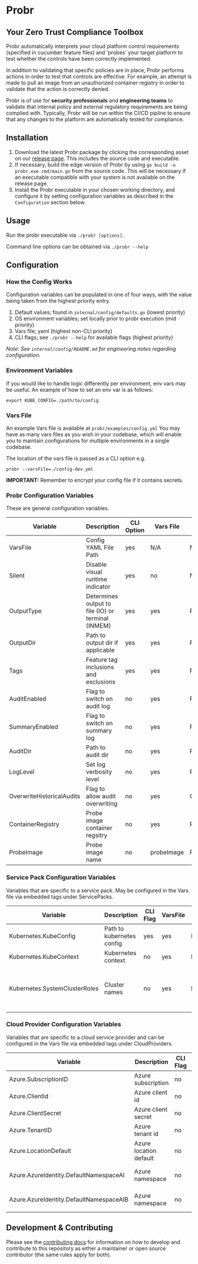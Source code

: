 # Probr

## Your Zero Trust Compliance Toolbox

Probr automatically interprets your cloud platform control requirements (specified in cucumber feature files) and 'probes' your target platform to test whether the controls have been correctly implemented.

In addition to vaildating that specific policies are in place, Probr performs actions in order to test that controls are effective. For example, an attempt is made to pull an image from an unauthorized container registry in order to validate that the action is correctly denied.

Probr is of use for **security professionals** and **engineering teams** to validate that internal policy and external regulatory requirements are being complied with. Typically, Probr will be run within the CI/CD pipline to ensure that any changes to the platform are automatically tested for compliance.

## Installation

1. Download the latest Probr package by clicking the corresponding asset on our [release page](https://github.com/citihub/probr/releases). This includes the source code and executable.
2. If necessary, build the edge version of Probr by using `go build -o probr.exe cmd/main.go` from the source code. This will be necessary if an executable compatible with your system is not available on the release page.
3. Install the Probr executable in your chosen working directory, and configure it by setting configuration variables as described in the `Configuration` section below.

## Usage

Run the probr executable via `./probr [options]`.

Command line options can be obtained via `./probr --help`

## Configuration

### How the Config Works

Configuration variables can be populated in one of four ways, with the value being taken from the highest priority entry.

1. Default values; found in `internal/config/defaults.go` (lowest priority)
1. OS environment variables; set locally prior to probr execution (mid priority)
1. Vars file; yaml (highest non-CLI priority)
1. CLI flags; see `./probr --help` for available flags (highest priority)

_Note: See `internal/config/README.md` for engineering notes regarding configuration._

### Environment Variables

If you would like to handle logic differently per environment, env vars may be useful. An example of how to set an env var is as follows:

`export KUBE_CONFIG=./path/to/config`

### Vars File

An example Vars file is available at `probr/examples/config.yml`
You may have as many vars files as you wish in your codebase, which will enable you to maintain configurations for multiple environments in a single codebase.

The location of the vars file is passed as a CLI option e.g.

```
probr --varsFile=./config-dev.yml
```

**IMPORTANT:** Remember to encrypt your config file if it contains secrets.

### Probr Configuration Variables

These are general configuration variables.

| Variable | Description | CLI Option | Vars File | Env Var | Default |
|---|---|---|---|---|---|
|VarsFile|Config YAML File Path|yes|N/A|N/A|N/A|
|Silent|Disable visual runtime indicator|yes|no|N/A|true|
|OutputType|Determines output to file (IO) or terminal (INMEM)|yes|yes|PROBR_OUTPUT_TYPE|INMEM|
|OutputDir|Path to output dir if applicable|yes|yes|PROBR_CUCUMBER_DIR|cucumber_output|
|Tags|Feature tag inclusions and exclusions|yes|yes|PROBR_TAGS|""|
|AuditEnabled|Flag to switch on audit log|no|yes|PROBR_AUDIT_ENABLED|true|
|SummaryEnabled|Flag to switch on summary log|no|yes|PROBR_SUMMARY_ENABLED|true|
|AuditDir|Path to audit dir|no|yes|PROBR_AUDIT_DIR|audit_output|
|LogLevel|Set log verbosity level|no|yes|PROBR_LOG_LEVEL|ERROR|
|OverwriteHistoricalAudits|Flag to allow audit overwriting|no|yes|OVERWRITE_AUDITS|true|
|ContainerRegistry|Probe image container regsitry|no|yes|PROBR_CONTAINER_REGISTRY|docker.io|
|ProbeImage|Probe image name|no|probeImage|PROBR_PROBE_IMAGE|citihub/probr-probe|

### Service Pack Configuration Variables

Variables that are specific to a service pack. May be configured in the Vars file via embedded tags under ServicePacks.

| Variable | Description | CLI Flag | VarsFile | Env Var | Default |
|---|---|---|---|---|---|
|Kubernetes.KubeConfig|Path to kubernetes config|yes|yes|KUBE_CONFIG|N/A|
|Kubernetes.KubeContext|Kubernetes context|no|yes|KUBE_CONTEXT|""|
|Kubernetes.SystemClusterRoles|Cluster names|no|yes|N/A|{"system:", "aks", "cluster-admin", "policy-agent"}|

### Cloud Provider Configuration Variables

Variables that are specific to a cloud service provider and can be configured in the Vars file via embedded tags under CloudProviders.

| Variable | Description | CLI Flag | VarsFile | Env Var | Default |
|---|---|---|---|---|---|
|Azure.SubscriptionID|Azure subscription|no|yes|AZURE_SUBSCRIPTION_ID|""|
|Azure.ClientId|Azure client id|no|yes|AZURE_CLIENT_ID|""|
|Azure.ClientSecret|Azure client secret|no|yes|AZURE_CLIENT_SECRET|""|
|Azure.TenantID|Azure tenant id|no|yes|AZURE_TENANT_ID|""|
|Azure.LocationDefault|Azure location default|no|yes|AZURE_LOCATION_DEFAULT|""|
|Azure.AzureIdentity.DefaultNamespaceAI|Azure namespace|no|yes|DEFAULT_NS_AZURE_IDENTITY|probr-defaultns-ai|
|Azure.AzureIdentity.DefaultNamespaceAIB|Azure namespace|no|yes|DEFAULT_NS_AZURE_IDENTITY_BINDING|probr-defaultns-aib|

## Development & Contributing

Please see the [contributing docs](https://github.com/citihub/probr/blob/master/CONTRIBUTING.md) for information on how to develop and contribute to this repository as either a maintainer or open source contributor (the same rules apply for both).
